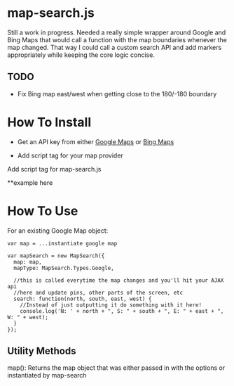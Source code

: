 map-search.js
=============

Still a work in progress.  Needed a really simple wrapper around Google and Bing Maps that would call a function with the map boundaries whenever the map changed.  That way I could call a custom search API and add markers appropriately while keeping the core logic concise.

TODO
---------
- Fix Bing map east/west when getting close to the 180/-180 boundary


How To Install
=========
- Get an API key from either [Google Maps](https://developers.google.com/maps/documentation/javascript/tutorial#api_key) or [Bing Maps](http://msdn.microsoft.com/en-us/library/ff428642.aspx)
- Add script tag for your map provider


    <!-- Google Maps PLEASE REPLACE YOUR_KEY WITH YOUR ACTUAL API KEY -->
    <script type="text/javascript" src="https://maps.googleapis.com/maps/api/js?key=YOUR_KEY&sensor=false"></script>

    <!-- Bing Maps -->
    <script charset="UTF-8" type="text/javascript" src="https://ecn.dev.virtualearth.net/mapcontrol/mapcontrol.ashx?v=7.0&s=1"></script>

Add script tag for map-search.js

**example here


How To Use
=========

For an existing Google Map object:

    var map = ...instantiate google map

    var mapSearch = new MapSearch({
      map: map,
      mapType: MapSearch.Types.Google,

      //this is called everytime the map changes and you'll hit your AJAX api
      //here and update pins, other parts of the screen, etc
      search: function(north, south, east, west) {
        //Instead of just outputting it do something with it here!
        console.log('N: ' + north + ", S: " + south + ", E: " + east + ", W: " + west);
      }
    });

Utility Methods
--------

map(): Returns the map object that was either passed in with the options or instantiated by map-search
